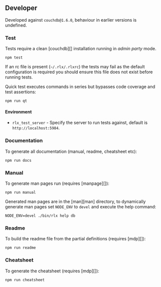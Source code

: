 ## Developer

Developed against `couchdb@1.6.0`, behaviour in earlier versions is undefined.

### Test

Tests require a clean [couchdb][] installation running in *admin party* mode.

```
npm test
```

If an rc file is present (`~/.rlx/.rlxrc`) the tests may fail as the default configuration is required you should ensure this file does not exist before running tests.

Quick test executes commands in series but bypasses code coverage and test assertions:

```
npm run qt
```

#### Environment

* `rlx_test_server` - Specify the server to run tests against, default is `http://localhost:5984`.

### Documentation

To generate all documentation (manual, readme, cheatsheet etc):

```
npm run docs
```

### Manual

To generate man pages run (requires [manpage][]):

```
npm run manual
```

Generated man pages are in the [man][man] directory, to dynamically generate man pages set `NODE_ENV` to `devel` and execute the help command:

```
NODE_ENV=devel ./bin/rlx help db
```

### Readme

To build the readme file from the partial definitions (requires [mdp][]):

```
npm run readme
```

### Cheatsheet

To generate the cheatsheet (requires [mdp][]):

```
npm run cheatsheet
```
